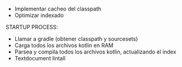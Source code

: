 - Implementar cacheo del classpath
- Optimizar indexado

STARTUP PROCESS:
- Llamar a gradle (obtener classpath y sourcesets)
- Carga todos los archivos kotlin en RAM
- Parsea y compila todos los archivos kotlin, actualizando el index
- Textdocument lintall
